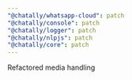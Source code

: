 ```yaml
---
"@chatally/whatsapp-cloud": patch
"@chatally/console": patch
"@chatally/logger": patch
"@chatally/nlpjs": patch
"@chatally/core": patch
---
```


Refactored media handling
